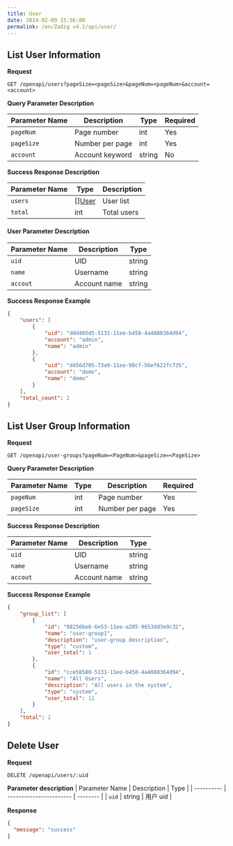 ```yaml
---
title: User
date: 2024-02-09 15:56:00
permalink: /en/Zadig v4.1/api/user/
---
```


## List User Information

**Request**

```
GET /openapi/users?pageSize=<pageSize>&pageNum=<pageNum>&account=<account>
```

**Query Parameter Description**

| Parameter Name | Description         | Type   | Required |
|---------------|---------------------|--------|----------|
| `pageNum`     | Page number         | int    | Yes      |
| `pageSize`    | Number per page     | int    | Yes      |
| `account`     | Account keyword     | string | No       |

**Success Response Description**

| Parameter Name | Type                | Description     |
| -------------- | ------------------- | --------------- |
| `users`        | [][User](#user-1)   | User list       |
| `total`        | int                 | Total users     |

<h4 id="user-1">User Parameter Description</h4>

| Parameter Name | Description         | Type   |
| -------------- | ------------------- | ------ |
| `uid`          | UID                 | string |
| `name`         | Username            | string |
| `accout`       | Account name        | string |

**Success Response Example**

```json
{
    "users": [
        {
            "uid": "ddd405d5-5131-11ee-b458-4a4088364d94",
            "account": "admin",
            "name": "admin"
        },
        {
            "uid": "d456d705-73a9-11ee-98cf-56ef622fc735",
            "account": "demo",
            "name": "demo"
        }
    ],
    "total_count": 2
}
```

## List User Group Information

**Request**

```
GET /openapi/user-groups?pageNum=<PageNum>&pageSize=<PageSize>
```

**Query Parameter Description**

| Parameter Name | Type   | Description     | Required |
| -------------- | ------ | --------------- | -------- |
| `pageNum`      | int    | Page number     | Yes      |
| `pageSize`     | int    | Number per page | Yes      |

**Success Response Description**

| Parameter Name | Description         | Type   |
| -------------- | ------------------- | ------ |
| `uid`          | UID                 | string |
| `name`         | Username            | string |
| `accout`       | Account name        | string |

**Success Response Example**

```json
{
    "group_list": [
        {
            "id": "98256be6-6e53-11ee-a205-9653dd3e9c32",
            "name": "user-group1",
            "description": "user-group description",
            "type": "custom",
            "user_total": 1
        },
        {
            "id": "cce58580-5131-11ee-b458-4a4088364d94",
            "name": "All Users",
            "description": "All users in the system",
            "type": "system",
            "user_total": 11
        }
    ],
    "total": 2
}
```


## Delete User

**Request**

```
DELETE /openapi/users/:uid
```

**Parameter description**
| Parameter Name | Description         | Type   |
| ---------- | ----------------------- | -------- |
| `uid` | string | 用户 uid |


**Response**

```json
{
  "message": "success"
}
```




